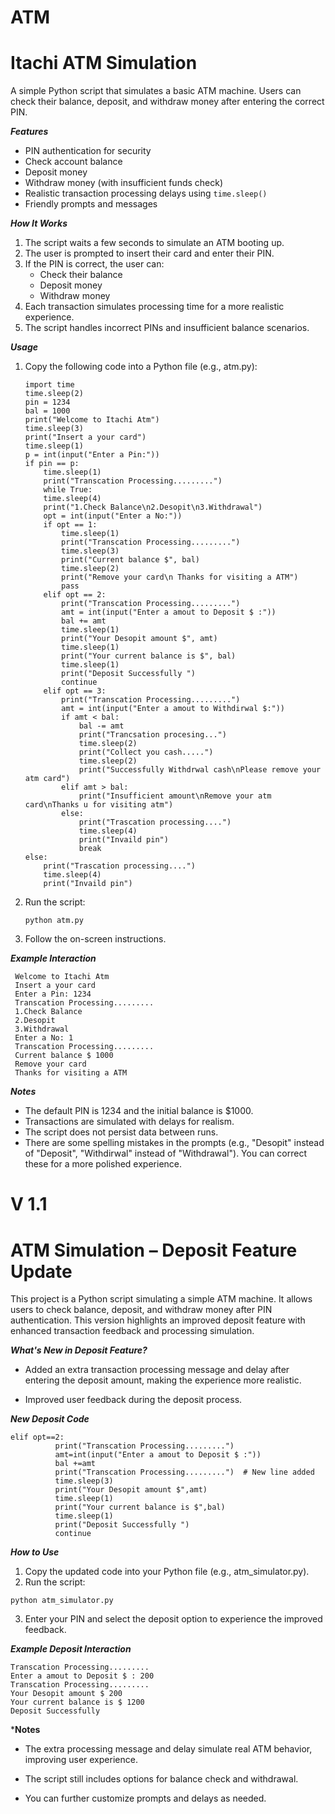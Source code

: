 # ATM

 # Itachi ATM Simulation
 
 A simple Python script that simulates a basic ATM machine. Users can check their balance, deposit, and withdraw money after entering the correct PIN.

***Features*** <br>
  - PIN authentication for security
  - Check account balance
  - Deposit money
  - Withdraw money (with insufficient funds check)
  - Realistic transaction processing delays using ``` time.sleep() ```
  - Friendly prompts and messages

***How It Works*** <br>

  1. The script waits a few seconds to simulate an ATM booting up.
  2. The user is prompted to insert their card and enter their PIN.
  3. If the PIN is correct, the user can:
     - Check their balance
     - Deposit money
     - Withdraw money
  4. Each transaction simulates processing time for a more realistic experience.
  5. The script handles incorrect PINs and insufficient balance scenarios.

***Usage*** <br>
 1. Copy the following code into a Python file (e.g., atm.py):
  
    ```
    import time
    time.sleep(2)
    pin = 1234
    bal = 1000
    print("Welcome to Itachi Atm")
    time.sleep(3)
    print("Insert a your card")
    time.sleep(1)
    p = int(input("Enter a Pin:"))
    if pin == p:
        time.sleep(1)
        print("Transcation Processing.........")
        while True:
        time.sleep(4)
        print("1.Check Balance\n2.Desopit\n3.Withdrawal")
        opt = int(input("Enter a No:"))
        if opt == 1:
            time.sleep(1)
            print("Transcation Processing.........")
            time.sleep(3)
            print("Current balance $", bal)
            time.sleep(2)
            print("Remove your card\n Thanks for visiting a ATM")
            pass
        elif opt == 2:
            print("Transcation Processing.........")
            amt = int(input("Enter a amout to Deposit $ :"))
            bal += amt
            time.sleep(1)
            print("Your Desopit amount $", amt)
            time.sleep(1)
            print("Your current balance is $", bal)
            time.sleep(1)
            print("Deposit Successfully ")
            continue  
        elif opt == 3:
            print("Transcation Processing.........")
            amt = int(input("Enter a amout to Withdirwal $:"))
            if amt < bal:
                bal -= amt
                print("Trancsation procesing...")
                time.sleep(2)
                print("Collect you cash.....")
                time.sleep(2)
                print("Successfully Withdrwal cash\nPlease remove your atm card")
            elif amt > bal:
                print("Insufficient amount\nRemove your atm card\nThanks u for visiting atm")
            else:
                print("Trascation processing....")
                time.sleep(4)
                print("Invaild pin")
                break
    else:
        print("Trascation processing....")
        time.sleep(4)
        print("Invaild pin")

    ```
 3. Run the script:
     ```
     python atm.py
     ```
 4. Follow the on-screen instructions.

***Example Interaction*** <br>

 ```
  Welcome to Itachi Atm
  Insert a your card
  Enter a Pin: 1234
  Transcation Processing.........
  1.Check Balance
  2.Desopit
  3.Withdrawal
  Enter a No: 1
  Transcation Processing.........
  Current balance $ 1000
  Remove your card
  Thanks for visiting a ATM

 ```
***Notes*** <br>

  - The default PIN is 1234 and the initial balance is $1000.
  - Transactions are simulated with delays for realism.
  - The script does not persist data between runs.
  - There are some spelling mistakes in the prompts (e.g., "Desopit" instead of "Deposit", "Withdirwal" instead of "Withdrawal"). You can correct these for a more polished experience.


 # V 1.1
  # ATM Simulation – Deposit Feature Update

This project is a Python script simulating a simple ATM machine. It allows users to check balance, deposit, and withdraw money after PIN authentication.
This version highlights an improved deposit feature with enhanced transaction feedback and processing simulation.

***What's New in Deposit Feature?***<br>
 
  - Added an extra transaction processing message and delay after entering the deposit amount, making the experience more realistic.

 - Improved user feedback during the deposit process.

***New Deposit Code***

  ```
  elif opt==2:
            print("Transcation Processing.........")
            amt=int(input("Enter a amout to Deposit $ :"))
            bal +=amt
            print("Transcation Processing.........")  # New line added
            time.sleep(3)
            print("Your Desopit amount $",amt)
            time.sleep(1)
            print("Your current balance is $",bal)
            time.sleep(1)
            print("Deposit Successfully ")
            continue
  ```

***How to Use***

  1. Copy the updated code into your Python file (e.g., atm_simulator.py).
  2. Run the script:
  ```
  python atm_simulator.py
  ```
  3. Enter your PIN and select the deposit option to experience the improved feedback.

***Example Deposit Interaction***

 ```
Transcation Processing.........
Enter a amout to Deposit $ : 200
Transcation Processing.........
Your Desopit amount $ 200
Your current balance is $ 1200
Deposit Successfully 

 ```

***Notes**
  - The extra processing message and delay simulate real ATM behavior, improving user experience.
  
  - The script still includes options for balance check and withdrawal.
  
  - You can further customize prompts and delays as needed.
